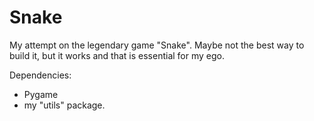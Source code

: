 # Snake
My attempt on the legendary game "Snake". Maybe not the best way to build it, but it works and that is essential for my ego. 

Dependencies:
- Pygame
- my "utils" package. 
